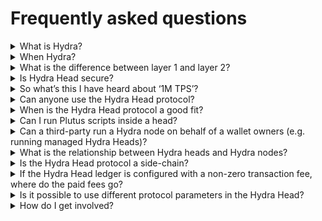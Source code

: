 # Frequently asked questions

<details>
<summary>What is Hydra?</summary>
​​Hydra is a family of layer 2 protocols designed to address network scalability capabilities. Hydra Head is the first in this protocol suite, providing the foundation on which to build out further scalability.
</details>

<details>
<summary>When Hydra?</summary>
The project is available on all Cardano networks (including mainnet) and releases with new features become available every four to six weeks. The roadmap is publicly available on <a href="https://github.com/orgs/input-output-hk/projects/21/views/25">Github</a> 
</details>

<details>
<summary>What is the difference between layer 1 and layer 2?</summary>
Layer 1 solutions provide the foundational infrastructure of a blockchain network, while layer 2 solutions introduce supplementary protocols or mechanisms to improve scalability and functionality <a href="https://www.essentialcardano.io/article/layer-1-and-layer-2-all-you-need-to-know">Read more in this blog post.</a> 
</details>

<details>
<summary>Is Hydra Head secure?</summary>
Absolutely. Hydra protocols were born out of IOG research, got peer-reviewed, and are implemented using test-driven development. The Hydra Head protocol is a true layer 2 and can fall back directly onto the Cardano layer 1 – hence inheriting the security model of the Cardano blockchain.
</details>

<details>
<summary>So what’s this I have heard about ‘1M TPS’?</summary>
This has been previously referenced as a theoretical maximum, but the reality is more nuanced. For a start, with Cardano’s ‘transactions within transactions’ EUTXO model, TPS itself isn’t a useful metric. A Hydra Head is like a small community within a larger group. Initially, these communities operate independently. So, adding up their metrics to get a total picture isn't accurate. Since Hydra Heads use the EUTXO model, they can process transactions simultaneously without conflicts, especially with good networking, which optimizes resource usage. As the project progresses, we're constantly evaluating its real-world performance in terms of throughput and finality. For more details, read <a href="https://example.com/more-info">this</a> blog post and see the latest benchmarking data <a href="https://example.com/latest-data">here</a>.
</details>

<details>
<summary>Can anyone use the Hydra Head protocol?</summary>
Yes, it's designed to be accessible for developers and end users alike, requiring minimal changes to existing applications to integrate with Hydra Head. However, it is important to note that Hydra is not a network upgrade and it's not like flipping a switch on Cardano to make it fast - instead, applications need to adopt and build on Hydra heads to benefit from it.
</details>

<details>
<summary>When is the Hydra Head protocol a good fit?</summary>

The Hydra Head protocol is well-suited for any situation where a known set of participants know each other well-enough to agree on building a network but don't trust one another enough with funds management to do so without ways to secure their assets backed by the possibility to settle disputes on the layer 1.

</details>

<details>
<summary>Can I run Plutus scripts inside a head?</summary>

Yes! Transactions running between head participants are full-blown Alonzo transactions. They carry scripts, and spend UTxO in all-the-same manner as layer 1 transactions. Incidentally, each Hydra node is running a Cardano ledger and maintaining a ledger state. However, DApps which currently rely on the PAB for on-chain interactions will fall short when it comes to driving the execution of a Plutus contract inside a head. Indeed, the PAB is currently tightly coupled to the Cardano layer 1 chain; it is a Cardano client that interacts with the chain using the node-to-client mini-protocols (chain-sync, state-query, tx-submission). Hydra nodes do not expose such protocols (yet), making it incompatible with the PAB.

</details>

<details>
<summary>Can a third-party run a Hydra node on behalf of a wallet owners (e.g. running managed Hydra Heads)?</summary>

Totally! This is similar for instance to [Phoenix](https://phoenix.acinq.co/) in Bitcoin Lightning: a non-custodial managed lightning node. As an end-user, one still have full control on the keys and funds, but the underlying infrastructure is managed on one's behalf (provided fees). This however implies some form of trust between the service provider and the user. Indeed, the user implicitly trusts the service provider to, for instance, properly handle contestations and closure of a head.   
</details>

<details>
<summary>What is the relationship between Hydra heads and Hydra nodes?</summary>

It is (at least\*) a **one-to-many** relationship. Each Hydra head is comprised of several Hydra nodes. We are currently aiming for up to 100 nodes per head as a stretch goal. Heads are independent and form an isolated network. It is possible to have infinitely many heads running in parallel. 

_(\*) It is possible to make Hydra nodes support multiple heads making it a many-to-many relationship._

</details>

<details>
<summary>Is the Hydra Head protocol a side-chain?</summary>

No it isn't. In fact, there are two crucial facts that discards heads from being seen as side-chains:

  1. There's no guaranteed data availability on Hydra. Said differently, transactions are (a) only known of the head participants, and (b) typically forgotten as soon as they're processed. Indeed, there's no block in a Hydra head and also no incentive for participants to either keep the history around or make it available to users outside of the head.

  2. A head network is static, new participants cannot join and have to be decided upfront. The network is thus very much isolated / private, and not reachable by any peer. Hydra heads are really channels between a set of well-known participants.

</details>

<details>
<summary>If the Hydra Head ledger is configured with a non-zero transaction fee, where do the paid fees go?</summary>

Setting protocol parameters with `fee > 0` will enforce that transactions in the Hydra Head (layer 2) are consuming more than they produce. On the layer 1, however, the UTxO stay untouched and the total value does not change and a difference is accrued. Right now, when settling an agreed state from the L2 on the L1 during fanout, this difference will be spendable by the Head participant which does post the `fanoutTx`.

</details>

<details>
<summary> Is it possible to use different protocol parameters in the Hydra Head?</summary>

Yes, the ledger used for layer 2 transactions in a Hydra head is configurable, allowing for the same or different protocol parameters as those used in layer 1. **However, there is an important caveat to consider**:

If UTXOs are snapshotted on layer 2, they must be fanned out on layer 1 **exactly** as they were recorded in the snapshot.

### Examples

1. **Minimum UTXO value (`minUTxOValue = 0`)**:
   - Outputs with no 'ada' on layer 2 would be disallowed on layer 1, preventing their fanout. This restriction makes direct fanout impossible for such outputs. Even using partial fanout, as considered in [this feature](https://github.com/input-output-hk/hydra/issues/190), would not permit the fanout of affected UTXOs.

2. **Maximum transaction execution units (`maxTxExecutionUnits(L2) > maxTxExecutionUnits(L1)`)**:
   - Outputs directed to scripts, which are too costly to validate on layer 1, can still be fanned out but will become unspendable due to exceeding the allowable execution limits on layer 1.

**Remember**, with great power comes great responsibility. It is crucial to carefully manage and align the layer 1 and layer 2 settings to ensure seamless operability and avoid unintended consequences in transaction processing.

</details>

<details>
<summary>How do I get involved?</summary>
Join public monthly meetings to engage with the Hydra team and contribute to its open governance. These meetings provide a platform for community developers to stay updated on the latest developments, ask questions directly to the team, and share their ideas. Start building on Hydra like SundaeLabs, Modulo-P, Obsidian Systems, MLabs, and others!
</details>